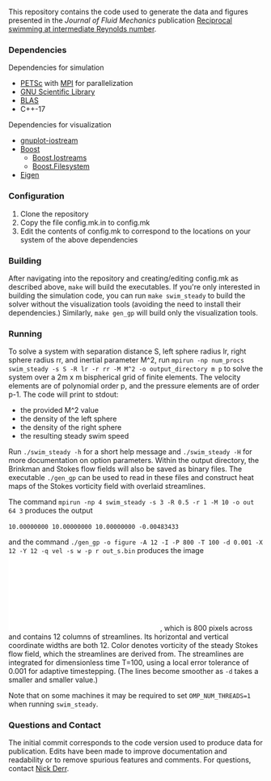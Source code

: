 This repository contains the code used to generate the data and figures presented in the *Journal of Fluid Mechanics* publication [Reciprocal swimming at intermediate Reynolds number](https://arxiv.org/abs/2202.03669).

### Dependencies

Dependencies for simulation
- [PETSc](https://petsc.org/release/) with [MPI](https://www.open-mpi.org/) for parallelization
- [GNU Scientific Library](https://www.gnu.org/software/gsl/)
- [BLAS](https://www.openblas.net/)
- C++-17

Dependencies for visualization
- [gnuplot-iostream](https://github.com/dstahlke/gnuplot-iostream)
- [Boost](https://www.boost.org/)
  - [Boost.Iostreams](https://www.boost.org/doc/libs/1_80_0/libs/iostreams/doc/index.html)
  - [Boost.Filesystem](https://www.boost.org/doc/libs/1_78_0/libs/filesystem/doc/index.htm)
- [Eigen](https://eigen.tuxfamily.org/)

### Configuration
1. Clone the repository
2. Copy the file config.mk.in to config.mk
3. Edit the contents of config.mk to correspond to the locations on your system of the above dependencies

### Building
After navigating into the repository and creating/editing config.mk as described above, `make` will build the executables. If you're only interested in building the simulation code, you can run `make swim_steady` to build the solver without the visualization tools (avoiding the need to install their dependencies.) Similarly, `make gen_gp` will build only the visualization tools.

### Running
To solve a system with separation distance S, left sphere radius lr, right sphere radius rr, and inertial parameter M^2, run `mpirun -np num_procs swim_steady -s S -R lr -r rr -M M^2 -o output_directory m p` to solve the system over a 2m x m bispherical grid of finite elements. The velocity elements are of polynomial order p, and the pressure elements are of order p-1. The code will print to stdout:
- the provided M^2 value
- the density of the left sphere
- the density of the right sphere
- the resulting steady swim speed

Run `./swim_steady -h` for a short help message and `./swim_steady -H` for more documentation on option parameters. Within the output directory, the Brinkman and Stokes flow fields will also be saved as binary files. The executable `./gen_gp` can be used to read in these files and construct heat maps of the Stokes vorticity field with overlaid streamlines.

The command `mpirun -np 4 swim_steady -s 3 -R 0.5 -r 1 -M 10 -o out 64 3` produces the output

`10.00000000 10.00000000 10.00000000 -0.00483433`

and the command `./gen_gp -o figure -A 12 -I -P 800 -T 100 -d 0.001 -X 12 -Y 12 -q vel -s w -p r out_s.bin` produces the image ![figure.pdf](./figure.pdf), which is 800 pixels across and contains 12 columns of streamlines. Its horizontal and vertical coordinate widths are both 12. Color denotes vorticity of the steady Stokes flow field, which the streamlines are derived from. The streamlines are integrated for dimensionless time T=100, using a local error tolerance of 0.001 for adaptive timestepping. (The lines become smoother as `-d` takes a smaller and smaller value.)

Note that on some machines it may be required to set `OMP_NUM_THREADS=1` when running `swim_steady`.

### Questions and Contact
The initial commit corresponds to the code version used to produce data for publication. Edits have been made to improve documentation and readability or to remove spurious features and comments. For questions, contact [Nick Derr](https://www.nickderr.me). 
